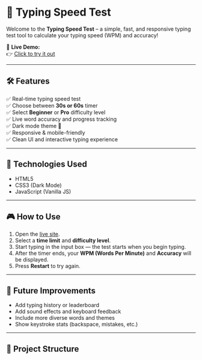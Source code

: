 # 🧠 Typing Speed Test

Welcome to the **Typing Speed Test** – a simple, fast, and responsive typing test tool to calculate your typing speed (WPM) and accuracy!

🚀 **Live Demo:**\
👉 [Click to try it out](https://gauravkaushik3106.github.io/Typing-Speed-Test/)

---

## 🛠️ Features

✅ Real-time typing speed test\
✅ Choose between **30s or 60s** timer\
✅ Select **Beginner** or **Pro** difficulty level\
✅ Live word accuracy and progress tracking\
✅ Dark mode theme 🌙\
✅ Responsive & mobile-friendly\
✅ Clean UI and interactive typing experience

---

## 🧩 Technologies Used

- HTML5
- CSS3 (Dark Mode)
- JavaScript (Vanilla JS)

---

## 🎮 How to Use

1. Open the [live site](https://gauravkaushik3106.github.io/Typing-Speed-Test/).
2. Select a **time limit** and **difficulty level**.
3. Start typing in the input box — the test starts when you begin typing.
4. After the timer ends, your **WPM (Words Per Minute)** and **Accuracy** will be displayed.
5. Press **Restart** to try again.

---

## 🚧 Future Improvements

- Add typing history or leaderboard
- Add sound effects and keyboard feedback
- Include more diverse words and themes
- Show keystroke stats (backspace, mistakes, etc.)

---

## 📁 Project Structure

